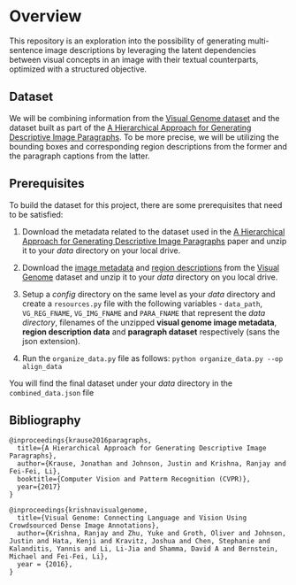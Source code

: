 # Overview

This repository is an exploration into the possibility of generating multi-sentence image descriptions by leveraging the latent dependencies between visual concepts in an image with their textual counterparts, optimized with a structured objective.

## Dataset

We will be combining information from the [Visual Genome dataset](http://visualgenome.org) and the dataset built as part of the [A Hierarchical Approach for Generating Descriptive Image Paragraphs](https://arxiv.org/pdf/1611.06607.pdf). To be more precise, we will be utilizing the bounding boxes and corresponding region descriptions from the former and the paragraph captions from the latter.

## Prerequisites

To build the dataset for this project, there are some prerequisites that need to be satisfied:

1. Download the metadata related to the dataset used in the [A Hierarchical Approach for Generating Descriptive Image Paragraphs](http://visualgenome.org/static/data/dataset/paragraphs_v1.json.zip) paper and unzip it to your *data* directory on your local drive.

2. Download the [image metadata](http://visualgenome.org/static/data/dataset/image_data.json.zip) and [region descriptions](http://visualgenome.org/static/data/dataset/image_data.json.zip) from the [Visual Genome](http://visualgenome.org) dataset and unzip it to your *data* directory on you local drive.

3. Setup a *config* directory on the same level as your *data* directory and create a `resources.py` file with the following variables - `data_path`, `VG_REG_FNAME`, `VG_IMG_FNAME` and `PARA_FNAME` that represent the *data directory*, filenames of the unzipped **visual genome image metadata**, **region description data** and **paragraph dataset** respectively (sans the json extension). 

4. Run the `organize_data.py` file as follows: `python organize_data.py --op align_data`

You will find the final dataset under your *data* directory in the `combined_data.json` file

## Bibliography

```
@inproceedings{krause2016paragraphs,
  title={A Hierarchical Approach for Generating Descriptive Image Paragraphs},
  author={Krause, Jonathan and Johnson, Justin and Krishna, Ranjay and Fei-Fei, Li},
  booktitle={Computer Vision and Patterm Recognition (CVPR)},
  year={2017}
}
```

```
@inproceedings{krishnavisualgenome,
  title={Visual Genome: Connecting Language and Vision Using Crowdsourced Dense Image Annotations},
  author={Krishna, Ranjay and Zhu, Yuke and Groth, Oliver and Johnson, Justin and Hata, Kenji and Kravitz, Joshua and Chen, Stephanie and Kalanditis, Yannis and Li, Li-Jia and Shamma, David A and Bernstein, Michael and Fei-Fei, Li},
  year = {2016},
}
```
